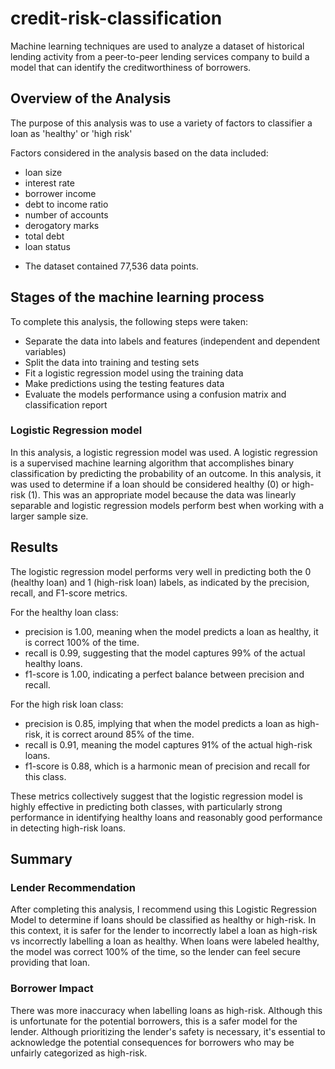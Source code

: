 # credit-risk-classification
Machine learning techniques are used to analyze a dataset of historical lending activity from a peer-to-peer lending services company to build a model that can identify the creditworthiness of borrowers.

## Overview of the Analysis

The purpose of this analysis was to use a variety of factors to classifier a loan as 'healthy' or 'high risk'

Factors considered in the analysis based on the data included:
- loan size
- interest rate
- borrower income
- debt to income ratio
- number of accounts
- derogatory marks
- total debt
- loan status

* The dataset contained 77,536 data points.
 

## Stages of the machine learning process
To complete this analysis, the following steps were taken:
- Separate the data into labels and features (independent and dependent variables)
- Split the data into training and testing sets
- Fit a logistic regression model using the training data
- Make predictions using the testing features data
- Evaluate the models performance using a confusion matrix and classification report

### Logistic Regression model
In this analysis, a logistic regression model was used. A logistic regression is a supervised machine learning algorithm that accomplishes binary classification by predicting the probability of an outcome. In this analysis, it was used to determine if a loan should be considered healthy (0) or high-risk (1). This was an appropriate model because the data was linearly separable and logistic regression models perform best when working with a larger sample size.

## Results

The logistic regression model performs very well in predicting both the 0 (healthy loan) and 1 (high-risk loan) labels, as indicated by the precision, recall, and F1-score metrics.

For the healthy loan class: 
- precision is 1.00, meaning when the model predicts a loan as healthy, it is correct 100% of the time.
- recall is 0.99, suggesting that the model captures 99% of the actual healthy loans.
- f1-score is 1.00, indicating a perfect balance between precision and recall.

For the high risk loan class:
- precision is 0.85, implying that when the model predicts a loan as high-risk, it is correct around 85% of the time.
- recall is 0.91, meaning the model captures 91% of the actual high-risk loans.
- f1-score is 0.88, which is a harmonic mean of precision and recall for this class.

These metrics collectively suggest that the logistic regression model is highly effective in predicting both classes, with particularly strong performance in identifying healthy loans and reasonably good performance in detecting high-risk loans.

## Summary
### Lender Recommendation
After completing this analysis, I recommend using this Logistic Regression Model to determine if loans should be classified as healthy or high-risk. In this context, it is safer for the lender to incorrectly label a loan as high-risk vs incorrectly labelling a loan as healthy. When loans were labeled healthy, the model was correct 100% of the time, so the lender can feel secure providing that loan. 

### Borrower Impact
There was more inaccuracy when labelling loans as high-risk. Although this is unfortunate for the potential borrowers, this is a safer model for the lender. Although prioritizing the lender's safety is necessary, it's essential to acknowledge the potential consequences for borrowers who may be unfairly categorized as high-risk.
